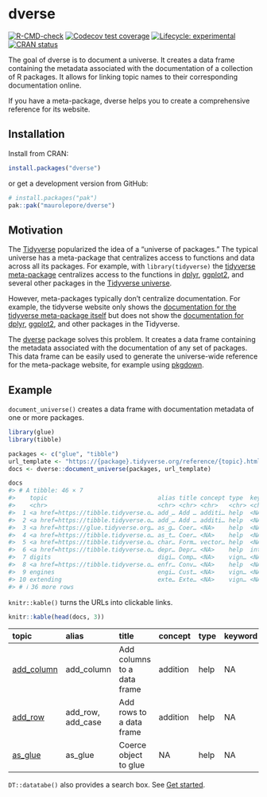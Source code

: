 
<!-- README.md is generated from README.Rmd. Please edit that file -->

# dverse

<!-- badges: start -->

[![R-CMD-check](https://github.com/maurolepore/dverse/actions/workflows/R-CMD-check.yaml/badge.svg)](https://github.com/maurolepore/dverse/actions/workflows/R-CMD-check.yaml)
[![Codecov test
coverage](https://codecov.io/gh/maurolepore/dverse/graph/badge.svg)](https://app.codecov.io/gh/maurolepore/dverse)
[![Lifecycle:
experimental](https://img.shields.io/badge/lifecycle-experimental-orange.svg)](https://lifecycle.r-lib.org/articles/stages.html#experimental)
[![CRAN
status](https://www.r-pkg.org/badges/version/dverse)](https://CRAN.R-project.org/package=dverse)
<!-- badges: end -->

The goal of dverse is to document a universe. It creates a data frame
containing the metadata associated with the documentation of a
collection of R packages. It allows for linking topic names to their
corresponding documentation online.

If you have a meta-package, dverse helps you to create a comprehensive
reference for its website.

## Installation

Install from CRAN:

``` r
install.packages("dverse")
```

or get a development version from GitHub:

``` r
# install.packages("pak")
pak::pak("maurolepore/dverse")
```

## Motivation

The [Tidyverse](https://www.tidyverse.org/) popularized the idea of a
“universe of packages.” The typical universe has a meta-package that
centralizes access to functions and data across all its packages. For
example, with `library(tidyverse)` the [tidyverse
meta-package](https://tidyverse.tidyverse.org/) centralizes access to
the functions in [dplyr](https://dplyr.tidyverse.org/),
[ggplot2](https://ggplot2.tidyverse.org/), and several other packages in
the [Tidyverse universe](https://www.tidyverse.org/).

However, meta-packages typically don’t centralize documentation. For
example, the tidyverse website only shows the [documentation for the
tidyverse meta-package
itself](https://tidyverse.tidyverse.org/reference/index.html) but does
not show the [documentation for
dplyr](https://dplyr.tidyverse.org/reference/index.html),
[ggplot2](https://ggplot2.tidyverse.org/reference/index.html), and other
packages in the Tidyverse.

The [dverse](https://maurolepore.github.io/dverse/) package solves this
problem. It creates a data frame containing the metadata associated with
the documentation of any set of packages. This data frame can be easily
used to generate the universe-wide reference for the meta-package
website, for example using [pkgdown](https://pkgdown.r-lib.org/).

## Example

`document_universe()` creates a data frame with documentation metadata
of one or more packages.

``` r
library(glue)
library(tibble)

packages <- c("glue", "tibble")
url_template <- "https://{package}.tidyverse.org/reference/{topic}.html"
docs <- dverse::document_universe(packages, url_template)

docs
#> # A tibble: 46 × 7
#>    topic                               alias title concept type  keyword package
#>    <chr>                               <chr> <chr> <chr>   <chr> <chr>   <chr>  
#>  1 <a href=https://tibble.tidyverse.o… add_… Add … additi… help  <NA>    tibble 
#>  2 <a href=https://tibble.tidyverse.o… add_… Add … additi… help  <NA>    tibble 
#>  3 <a href=https://glue.tidyverse.org… as_g… Coer… <NA>    help  <NA>    glue   
#>  4 <a href=https://tibble.tidyverse.o… as_t… Coer… <NA>    help  <NA>    tibble 
#>  5 <a href=https://tibble.tidyverse.o… char… Form… vector… help  <NA>    tibble 
#>  6 <a href=https://tibble.tidyverse.o… depr… Depr… <NA>    help  intern… tibble 
#>  7 digits                              digi… Comp… <NA>    vign… <NA>    tibble 
#>  8 <a href=https://tibble.tidyverse.o… enfr… Conv… <NA>    help  <NA>    tibble 
#>  9 engines                             engi… Cust… <NA>    vign… <NA>    glue   
#> 10 extending                           exte… Exte… <NA>    vign… <NA>    tibble 
#> # ℹ 36 more rows
```

`knitr::kable()` turns the URLs into clickable links.

``` r
knitr::kable(head(docs, 3))
```

| topic | alias | title | concept | type | keyword | package |
|:---|:---|:---|:---|:---|:---|:---|
| <a href=https://tibble.tidyverse.org/reference/add_column.html>add_column</a> | add_column | Add columns to a data frame | addition | help | NA | tibble |
| <a href=https://tibble.tidyverse.org/reference/add_row.html>add_row</a> | add_row, add_case | Add rows to a data frame | addition | help | NA | tibble |
| <a href=https://glue.tidyverse.org/reference/as_glue.html>as_glue</a> | as_glue | Coerce object to glue | NA | help | NA | glue |

`DT::datatabe()` also provides a search box. See [Get
started](https://maurolepore.github.io/dverse/articles/dverse.html).
